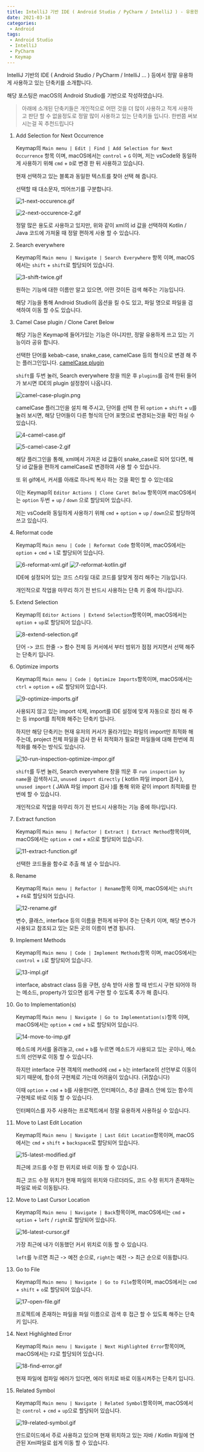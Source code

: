 ```yaml
---
title: IntelliJ 기반 IDE ( Android Studio / PyCharm / IntelliJ ) - 유용한 단축키 모음 
date: 2021-03-18
categories:
 - Android
tags:
 - Android Studio
 - IntelliJ
 - PyCharm
 - Keymap
---
```


IntelliJ 기반의 IDE ( Android Studio / PyCharm / IntelliJ ... ) 등에서 정말 유용하게 사용하고 있는 단축키를 소개합니다. 

해당 포스팅은 macOS의 Android Studio를 기반으로 작성하였습니다. 

<!-- more -->

> 아래에 소개된 단축키들은 개인적으로 어떤 것을 더 많이 사용하고 적게 사용하고 판단 할 수 없을정도로 정말 많이 사용하고 있는 단축키들 입니다. 
> 한번쯤 써보시는걸 꼭 추천드립니다

1. Add Selection for Next Occurrence

    Keymap의 `Main menu | Edit | Find | Add Selection for Next Occurrence` 항목 이며, macOS에서는 `control` + `G` 이며, 저는 vsCode와 동일하게 사용하기 위해 `cmd` + `D`로 변경 한 뒤 사용하고 있습니다. 

    현재 선택하고 있는 블록과 동일한 텍스트를 찾아 선택 해 줍니다. 

    선택할 때 대소문자, 띄어쓰기를 구분합니다. 

    ![1-next-occurence.gif](/assets/images/posts/2021-03-18-IntelliJ-keymap/1-next-occurence.gif)

    ![2-next-occurence-2.gif](/assets/images/posts/2021-03-18-IntelliJ-keymap/2-next-occurence-2.gif)

    정말 많은 용도로 사용하고 있지만, 위와 같이 xml의 id 값을 선택하여 Kotlin / Java 코드에 가져올 때 정말 편하게 사용 할 수 있습니다. 

2. Search everywhere

    Keymap의 `Main menu | Navigate | Search Everywhere` 항목 이며, macOS에서는 `shift` + `shift`로 할당되어 있습니다. 

    ![3-shift-twice.gif](/assets/images/posts/2021-03-18-IntelliJ-keymap/3-shift-twice.gif)

    원하는 기능에 대한 이름만 알고 있으면, 어떤 것이든 검색 해주는 기능입니다. 

    해당 기능을 통해 Android Studio의 옵션을 킬 수도 있고, 파일 명으로 파일을 검색하여 이동 할 수도 있습니다. 

3. Camel Case plugin / Clone Caret Below

    해당 기능은 Keymap에 들어가있는 기능은 아니지만, 정말 유용하게 쓰고 있는 기능이라 공유 합니다. 

    선택한 단어를 kebab-case, snake_case, camelCase 등의 형식으로 변경 해 주는 플러그인입니다. [camelCase plugin](https://plugins.jetbrains.com/plugin/7160-camelcase)

    `shift`를 두번 눌러, Search everywhere 창을 띄운 후 `plugins`를 검색 한뒤 들어 가 보시면 IDE의 plugin 설정창이 나옵니다.

    ![camel-case-plugin.png](/assets/images/posts/2021-03-18-IntelliJ-keymap/camel-case-plugin.png)

    camelCase 플러그인을 설치 해 주시고, 단어를 선택 한 뒤 `option` + `shift` + `u`를 눌러 보시면, 해당 단어들이 다른 형식의 단어 포맷으로 변경되는것을 확인 하실 수 있습니다. 

    ![4-camel-case.gif](/assets/images/posts/2021-03-18-IntelliJ-keymap/4-camel-case.gif)

    ![5-camel-case-2.gif](/assets/images/posts/2021-03-18-IntelliJ-keymap/5-camel-case-2.gif)

    해당 플러그인을 통해, xml에서 가져온 id 값들이 snake_case로 되어 있다면, 해당 id 값들을 편하게 camelCase로 변경하여 사용 할 수 있습니다. 

    또 위 gif에서, 커서를 아래로 하나씩 복사 하는 것을 확인 할 수 있는데요

    이는 Keymap의 `Editor Actions | Clone Caret Below` 항목이며 macOS에서는 `option` 두번 + `up` / `down` 으로 할당되어 있습니다. 

    저는 vsCode와 동일하게 사용하기 위해 `cmd` + `option` + `up` / `down`으로 할당하여 쓰고 있습니다. 

4. Reformat code 

    Keymap의 `Main menu | Code | Reformat Code` 항목이며, macOS에서는 `option` + `cmd` + `l`로 할당되어 있습니다. 

    ![6-reformat-xml.gif](/assets/images/posts/2021-03-18-IntelliJ-keymap/6-reformat-xml.gif)
    ![7-reformat-kotlin.gif](/assets/images/posts/2021-03-18-IntelliJ-keymap/7-reformat-kotlin.gif)

    IDE에 설정되어 있는 코드 스타일 대로 코드를 알맞게 정리 해주는 기능입니다. 

    개인적으로 작업을 마무리 하기 전 반드시 사용하는 단축 키 중에 하나입니다. 

5. Extend Selection

    Keymap의 `Editor Actions | Extend Selection`항목이며, macOS에서는 `option` + `up`로 할당되어 있습니다. 

    ![8-extend-selection.gif](/assets/images/posts/2021-03-18-IntelliJ-keymap/8-extend-selection.gif)

    단어 -> 코드 한줄 -> 함수 전체 등 커서에서 부터 범위가 점점 커지면서 선택 해주는 단축키 입니다. 

6. Optimize imports

    Keymap의 `Main menu | Code | Optimize Imports`항목이며, macOS에서는 `ctrl` + `option` + `o`로 할당되어 있습니다. 

    ![9-optimize-imports.gif](/assets/images/posts/2021-03-18-IntelliJ-keymap/9-optimize-imports.gif)

    사용되지 않고 있는 import 삭제, import를 IDE 설정에 맞게 자동으로 정리 해 주는 등 import를 최적화 해주는 단축키 입니다. 

    하지만 해당 단축키는 현재 유저의 커서가 올라가있는 파일의 import만 최적화 해 주는데, project 전체 파일을 검사 한 뒤 최적화가 필요한 파일들에 대해 한번에 최적화를 해주는 방식도 있습니다. 

    ![10-run-inspection-optimize-impor.gif](/assets/images/posts/2021-03-18-IntelliJ-keymap/10-run-inspection-optimize-impor.gif)

    `shift`를 두번 눌러, Search everywhere 창을 띄운 후 `run inspection by name`을 검색하시고, `unused import directly` ( kotlin 파일 import 검사 ), `unused import` ( JAVA 파일 import 검사 )를 통해 위와 같이 import 최적화를 한번에 할 수 있습니다. 

    개인적으로 작업을 마무리 하기 전 반드시 사용하는 기능 중에 하나입니다. 

7. Extract function 

    Keymap의 `Main menu | Refactor | Extract | Extract Method`항목이며, macOS에서는 `option` + `cmd` + `m`으로 할당되어 있습니다. 

    ![11-extract-function.gif](/assets/images/posts/2021-03-18-IntelliJ-keymap/11-extract-function.gif)

    선택한 코드들을 함수로 추출 해 낼 수 있습니다. 

8. Rename

    Keymap의 `Main menu | Refactor | Rename`항목 이며, macOS에서는 `shift` + `F6`로 할당되어 있습니다. 

    ![12-rename.gif](/assets/images/posts/2021-03-18-IntelliJ-keymap/12-rename.gif)

    변수, 클래스, interface 등의 이름을 편하게 바꾸어 주는 단축키 이며, 해당 변수가 사용되고 참조되고 있는 모든 곳의 이름이 변경 됩니다. 

9. Implement Methods

    Keymap의 `Main menu | Code | Implement Methods`항목 이며, macOS에서는 `control` + `i`로 할당되어 있습니다.  

    ![13-impl.gif](/assets/images/posts/2021-03-18-IntelliJ-keymap/13-impl.gif)

    interface, abstract class 등을 구현, 상속 받아 사용 할 때 반드시 구현 되어야 하는 메소드, property가 있으면 쉽게 구현 할 수 있도록 추가 해 줍니다. 

10. Go to Implementation(s)

    Keymap의 `Main menu | Navigate | Go to Implementation(s)`항목 이며, macOS에서는 `option` + `cmd` + `b`로 할당되어 있습니다. 

    ![14-move-to-imp.gif](/assets/images/posts/2021-03-18-IntelliJ-keymap/14-move-to-imp.gif)

    메소드에 커서를 올려놓고, `cmd` + `b`를 누르면 메소드가 사용되고 있는 곳이나, 메소드의 선언부로 이동 할 수 있습니다. 

    하지만 interface 구현 객체의 method에 `cmd` + `b`는 interface의 선언부로 이동이 되기 때문에, 함수의 구현체로 가는데 어려움이 있습니다. (귀찮습니다) 

    이때 `option` + `cmd` + `b`를 사용한다면, 인터페이스, 추상 클래스 안에 있는 함수의 구현체로 바로 이동 할 수 있습니다. 

    인터페이스를 자주 사용하는 프로젝트에서 정말 유용하게 사용하실 수 있습니다. 

11. Move to Last Edit Location

    Keymap의 `Main menu | Navigate | Last Edit Location`항목이며, macOS에서는 `cmd` + `shift` + `backspace`로 할당되어 있습니다.

    ![15-latest-modified.gif](/assets/images/posts/2021-03-18-IntelliJ-keymap/15-latest-modified.gif)

    최근에 코드를 수정 한 위치로 바로 이동 할 수 있습니다. 

    최근 코드 수정 위치가 현재 파일의 위치와 다르더라도, 코드 수정 위치가 존재하는 파일로 바로 이동됩니다. 

12. Move to Last Cursor Location

    Keymap의 `Main menu | Navigate | Back`항목이며, macOS에서는 `cmd` + `option` + `left` / `right`로 할당되어 있습니다. 

    ![16-latest-cursor.gif](/assets/images/posts/2021-03-18-IntelliJ-keymap/16-latest-cursor.gif)

    가장 최근에 내가 이동했던 커서 위치로 이동 할 수 있습니다. 

    `left`를 누르면 최근 -> 예전 순으로, `right`는 예전 -> 최근 순으로 이동합니다. 

13. Go to File

    Keymap의 `Main menu | Navigate | Go to File`항목이며, macOS에서는 `cmd` + `shift` + `o`로 할당되어 있습니다. 

    ![17-open-file.gif](/assets/images/posts/2021-03-18-IntelliJ-keymap/17-open-file.gif)

    프로젝트에 존재하는 파일을 파일 이름으로 검색 후 접근 할 수 있도록 해주는 단축키 입니다. 

14. Next Highlighted Error

    Keymap의 `Main menu | Navigate | Next Highlighted Error`항목이며, macOS에서는 `F2`로 할당되어 있습니다. 

    ![18-find-error.gif](/assets/images/posts/2021-03-18-IntelliJ-keymap/18-find-error.gif)

    현재 파일에 컴파일 에러가 있다면, 에러 위치로 바로 이동시켜주는 단축키 입니다. 

15. Related Symbol

    Keymap의 `Main menu | Navigate | Related Symbol`항목이며, macOS에서는 `control` + `cmd` + `up`으로 할당되어 있습니다. 

    ![19-related-symbol.gif](/assets/images/posts/2021-03-18-IntelliJ-keymap/19-related-symbol.gif)

    안드로이드에서 주로 사용하고 있으며 현재 위치하고 있는 자바 / Kotlin 파일에 연관된 Xml파일로 쉽게 이동 할 수 있습니다. 







